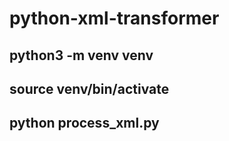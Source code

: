 # python-xml-transformer

## python3 -m venv venv
## source venv/bin/activate
## python process_xml.py



